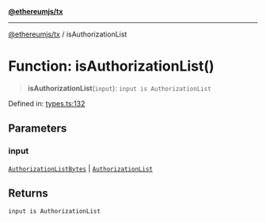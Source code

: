 [**@ethereumjs/tx**](../README.md)

***

[@ethereumjs/tx](../README.md) / isAuthorizationList

# Function: isAuthorizationList()

> **isAuthorizationList**(`input`): `input is AuthorizationList`

Defined in: [types.ts:132](https://github.com/Dargon789/ethereumjs-monorepo/blob/master/packages/tx/src/types.ts#L132)

## Parameters

### input

[`AuthorizationListBytes`](../type-aliases/AuthorizationListBytes.md) | [`AuthorizationList`](../type-aliases/AuthorizationList.md)

## Returns

`input is AuthorizationList`
